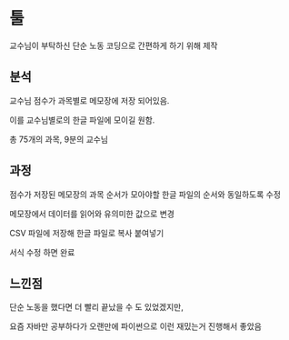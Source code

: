 # 툴
교수님이 부탁하신 단순 노동 코딩으로 간편하게 하기 위해 제작


## 분석

교수님 점수가 과목별로 메모장에 저장 되어있음.

이를 교수님별로의 한글 파일에 모이길 원함.

총 75개의 과목, 9분의 교수님

## 과정

점수가 저장된 메모장의 과목 순서가 모아야할 한글 파일의 순서와 동일하도록 수정

메모장에서 데이터를 읽어와 유의미한 값으로 변경

CSV 파일에 저장해 한글 파일로 복사 붙여넣기

서식 수정 하면 완료

## 느낀점
단순 노동을 했다면 더 빨리 끝났을 수 도 있었겠지만,

요즘 자바만 공부하다가 오랜만에 파이썬으로 이런 재밌는거 진행해서 좋았음